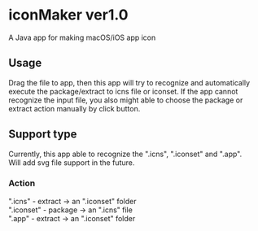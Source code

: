 # iconMaker ver1.0
A Java app for making macOS/iOS app icon

## Usage
Drag the file to app, then this app will try to recognize and automatically execute the package/extract to icns file or iconset.
 If the app cannot recognize the input file, you also might able to choose the package or extract action manually by click button.
 <br>
 
## Support type
Currently, this app able to recognize the ".icns", ".iconset" and ".app".<br>
Will add svg file support in the future.
### Action
".icns" - extract -> an ".iconset" folder<br>
".iconset" - package -> an ".icns" file<br>
".app" - extract -> an ".iconset" folder<br>

